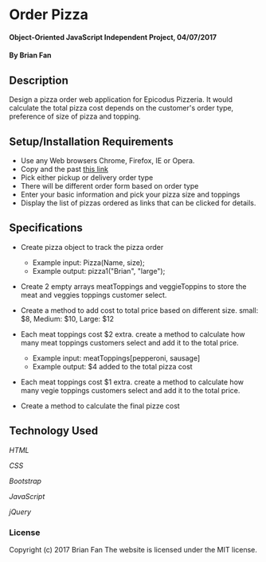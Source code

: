 # Order Pizza

#### Object-Oriented JavaScript Independent Project, 04/07/2017

#### By Brian Fan

## Description

Design a pizza order web application for Epicodus Pizzeria. It would calculate the total pizza cost depends on the customer's order type, preference of size of pizza and topping.

## Setup/Installation Requirements

* Use any Web browsers Chrome, Firefox, IE or Opera.
* Copy and the past [this link](https://txbluebee.github.io/order-pizza/)
* Pick either pickup or delivery order type
* There will be different order form based on order type
* Enter your basic information and pick your pizza size and toppings
* Display the list of pizzas ordered as links that can be clicked for details.

## Specifications

* Create pizza object to track the pizza order
  * Example input: Pizza(Name, size);
  * Example output: pizza1("Brian", "large");

* Create 2 empty arrays meatToppings and veggieToppins to store the meat and veggies toppings customer select.

* Create a method to add cost to total price based on different size. small: $8, Medium: $10, Large: $12

* Each meat toppings cost $2 extra. create a method to calculate how many meat toppings customers select and add it to the total price.
  * Example input: meatToppings[pepperoni, sausage]
  * Example output: $4 added to the total pizza cost

* Each meat toppings cost $1 extra. create a method to calculate how many vegie toppings customers select and add it to the total price.

* Create a method to calculate the final pizze cost

## Technology Used

_HTML_

_CSS_

_Bootstrap_

_JavaScript_

_jQuery_

### License

Copyright (c) 2017 Brian Fan
The website is licensed under the MIT license.
